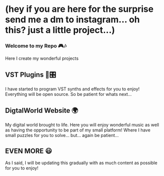 # (hey if you are here for the surprise send me a dm to instagram... oh this? just a little project...)

### Welcome to my Repo 🎮🎶
Here I create my wonderful projects

## VST Plugins 🎹🎛
I have started to program VST synths and effects for you to enjoy! Everything will be open source. So be patient for whats next...

## DigtalWorld Website 🌍
My digital world brought to life. Here you will enjoy wonderful music as well as having the opportunity to be part of my small platform! Where I have small puzzles for you to solve... but... again be patient...

## EVEN MORE 😃
As I said, I will be updating this gradually with as much content as possible for you to enjoy!
<!--
**4tydev/4tydev** is a ✨ _special_ ✨ repository because its `README.md` (this file) appears on your GitHub profile.

Here are some ideas to get you started:

- 🔭 I’m currently working on ...
- 🌱 I’m currently learning ...
- 👯 I’m looking to collaborate on ...
- 🤔 I’m looking for help with ...
- 💬 Ask me about ...
- 📫 How to reach me: ...
- 😄 Pronouns: ...
- ⚡ Fun fact: ...
-->
